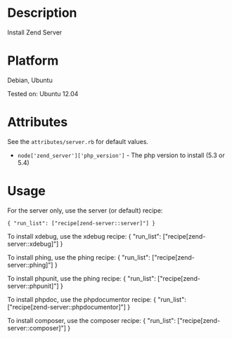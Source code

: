 Description
===========

Install Zend Server

Platform
========
Debian, Ubuntu

Tested on:
Ubuntu 12.04

Attributes
==========

See the `attributes/server.rb` for default values.

* `node['zend_server']['php_version']` - The php version to install (5.3 or 5.4)

Usage
=====

For the server only, use the server (or default) recipe:

    { "run_list": ["recipe[zend-server::server]"] }

To install xdebug, use the xdebug recipe:
    { "run_list": ["recipe[zend-server::xdebug]"] }

To install phing, use the phing recipe:
    { "run_list": ["recipe[zend-server::phing]"] }

To install phpunit, use the phing recipe:
    { "run_list": ["recipe[zend-server::phpunit]"] }

To install phpdoc, use the phpdocumentor recipe:
    { "run_list": ["recipe[zend-server::phpdocumentor]"] }

To install composer, use the composer recipe:
    { "run_list": ["recipe[zend-server::composer]"] }

